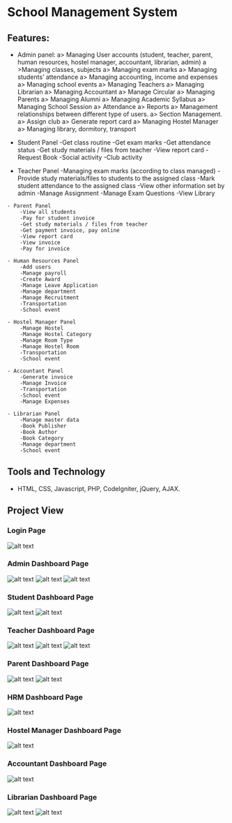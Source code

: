 # School Management System

## Features:
   - Admin panel:
       a> Managing User accounts (student, teacher, parent, human resources, hostel manager, accountant, librarian, admin)
        a >Managing classes, subjects
        a> Managing exam marks
        a> Managing students’ attendance
        a> Managing accounting, income and expenses
        a> Managing school events
        a> Managing Teachers
        a> Managing Librarian
        a> Managing Accountant
        a> Manage Circular
        a> Managing Parents
        a> Managing Alumni
        a> Managing Academic Syllabus
        a> Managing School Session
        a> Attendance
        a> Reports
        a> Management relationships between different type of users.
        a> Section Management.
        a> Assign club
        a> Generate report card
        a> Managing Hostel Manager
        a> Managing library, dormitory, transport
        
   - Student Panel
        -Get class routine
        -Get exam marks
        -Get attendance status
        -Get study materials / files from teacher
        -View report card
        -Request Book
        -Social activity
        -Club activity

        
   - Teacher Panel
        -Managing exam marks (according to class managed)
        -Provide study materials/files to students to the assigned class
        -Mark student attendance to the assigned class
        -View other information set by admin
        -Manage Assignment
        -Manage Exam Questions
        -View Library
        
    - Parent Panel
        -View all students
        -Pay for student invoice
        -Get study materials / files from teacher
        -Get payment invoice, pay online
        -View report card
        -View invoice
        -Pay for invoice
        
    - Human Resources Panel
        -Add users
        -Manage payroll
        -Create Award
        -Manage Leave Application
        -Manage department
        -Manage Recruitment
        -Transportation
        -School event
        
    - Hostel Manager Panel
        -Manage Hostel
        -Manage Hostel Category
        -Manage Room Type
        -Manage Hostel Room
        -Transportation
        -School event
        
    - Accountant Panel
        -Generate invoice
        -Manage Invoice
        -Transportation
        -School event
        -Manage Expenses
        
    - Librarian Panel
        -Manage master data
        -Book Publisher
        -Book Author
        -Book Category
        -Manage department
        -School event
        
## Tools and Technology
   - HTML, CSS, Javascript, PHP, CodeIgniter, jQuery, AJAX.
## Project View

### Login Page
   ![alt text](https://github.com/forhadict/school_management_system/blob/main/school_images/login.PNG?raw=true)
### Admin Dashboard Page
   ![alt text](https://github.com/forhadict/school_management_system/blob/main/school_images/admindashboard1.PNG?raw=true)
   ![alt text](https://github.com/forhadict/school_management_system/blob/main/school_images/admindashboard2.PNG?raw=true)
   ![alt text](https://github.com/forhadict/school_management_system/blob/main/school_images/admindashboard3.PNG?raw=true)
### Student Dashboard Page
   ![alt text](https://github.com/forhadict/school_management_system/blob/main/school_images/studentdashboard1.PNG?raw=true)
   ![alt text](https://github.com/forhadict/school_management_system/blob/main/school_images/studentdashboard2.PNG?raw=true)
### Teacher Dashboard Page
   ![alt text](https://github.com/forhadict/school_management_system/blob/main/school_images/teacherdashboard1.PNG?raw=true)
   ![alt text](https://github.com/forhadict/school_management_system/blob/main/school_images/teacherdashboard2.PNG?raw=true)
   ![alt text](https://github.com/forhadict/school_management_system/blob/main/school_images/teacherdashboard3.PNG?raw=true)
### Parent Dashboard Page
   ![alt text](https://github.com/forhadict/school_management_system/blob/main/school_images/parentdashboard1.PNG?raw=true)
   ![alt text](https://github.com/forhadict/school_management_system/blob/main/school_images/parentdashboard2.PNG?raw=true)
### HRM Dashboard Page
   ![alt text](https://github.com/forhadict/school_management_system/blob/main/school_images/hrmdashboard.PNG?raw=true)
### Hostel Manager Dashboard Page
   ![alt text](https://github.com/forhadict/school_management_system/blob/main/school_images/hosteldashboard.PNG?raw=true)
### Accountant Dashboard Page
   ![alt text](https://github.com/forhadict/school_management_system/blob/main/school_images/accountantdashboard.PNG?raw=true)
### Librarian Dashboard Page
   ![alt text](https://github.com/forhadict/school_management_system/blob/main/school_images/librariandashboard.PNG?raw=true)
   ![alt text](https://github.com/forhadict/school_management_system/blob/main/school_images/librariandashboard2.PNG?raw=true)
